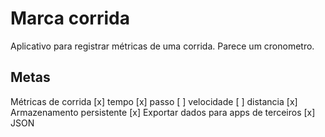 # Marca corrida
Aplicativo para registrar métricas de uma corrida.
Parece um cronometro.

## Metas
Métricas de corrida
    [x] tempo
    [x] passo
    [ ] velocidade
    [ ] distancia
[x] Armazenamento persistente
[x] Exportar dados para apps de terceiros 
    [x] JSON
